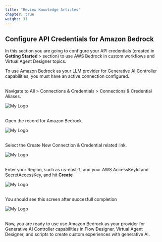 ```yaml
---
title: "Review Knowledge Articles"
chapter: true
weight: 31
---
```


## Configure API Credentials for Amazon Bedrock ##

In this section you are going to configure your API credentials (created in <b> Getting Started </b>> section) to use AWS Bedrock in custom workflows and Virtual Agent Designer topics.

To use Amazon Bedrock as your LLM provider for Generative AI Controller capabilities, you must have an active connection configured.

</br>
Navigate to All > Connections & Credentials > Connections & Credential Aliases.

![My Logo](/images/servicenow/now-connection-credentials.png)

</br>
Open the record for Amazon Bedrock.

![My Logo](/images/servicenow/now-select-bedrock-connection.png)

</br>
Select the Create New Connection & Credential related link.

![My Logo](/images/servicenow/now-create-connection-credential.png)

</br>
Enter your Region, such as us-east-1, and your AWS AccessKeyId and SecretAccessKey, and hit <b>Create</b>

![My Logo](/images/servicenow/now-enter-credentials.png)

</br>
You should see this screen after succesfull completion

![My Logo](/images/servicenow/now-completed-connection-credentials.png)

</br>
Now, you are ready to use use Amazon Bedrock as your provider for Generative AI Controller capabilities in Flow Designer, Virtual Agent Designer, and scripts to create custom experiences with generative AI.